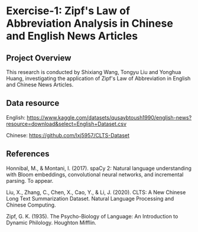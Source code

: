 # Exercise-1: Zipf's Law of Abbreviation Analysis in Chinese and English News Articles
## Project Overview  
This research is conducted by Shixiang Wang, Tongyu Liu and Yonghua Huang, investigating the application of Zipf's Law of Abbreviation in English and Chinese News Articles.

## Data resource
English: https://www.kaggle.com/datasets/qusaybtoush1990/english-news?resource=download&select=English+Dataset.csv

Chinese: https://github.com/lxj5957/CLTS-Dataset

## References
Honnibal, M., & Montani, I. (2017). spaCy 2: Natural language understanding with Bloom embeddings, convolutional neural networks, and incremental parsing. To appear.

Liu, X., Zhang, C., Chen, X., Cao, Y., & Li, J. (2020). CLTS: A New Chinese Long Text Summarization Dataset. Natural Language Processing and Chinese Computing.

Zipf, G. K. (1935). The Psycho-Biology of Language: An Introduction to Dynamic Philology. Houghton Mifflin.
